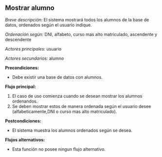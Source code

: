 **Mostrar alumno**
---

*Breve descripción:* El sistema mostrará todos los alumnos de la base de datos, ordenados según
                     el usuario indique.

*Ordenación según:* DNI, alfabeto, curso mas alto matriculado, ascendente y descendente

*Actores principales:* usuario

*Actores secundarios:* alumno

**Precondiciones:**

* Debe existir una base de datos con alumnos.

**Flujo principal:**

1. El caso de uso comienza cuando se desean mostrar los alumnos ordenandos.
2. Se deben mostrar estos de manera ordenada según el usuario desee (alfabeticamente,DNI o curso mas alto matriculado).

**Postcondiciones:**

* El sistema muestra los alumnos ordenados según se desea.

**Flujos alternativos:**

* Esta función no posee ningun flujo alternativo.
